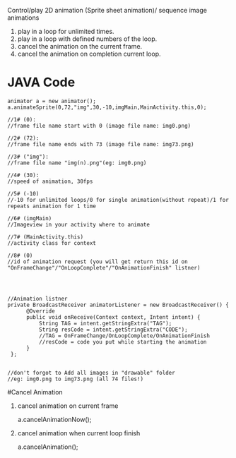 Control/play 2D animation (Sprite sheet animation)/ sequence image animations
1) play in a loop for unlimited times.
2) play in a loop with defined numbers of the loop.
3) cancel the animation on the current frame.
4) cancel the animation on completion current loop.

# JAVA Code
    animator a = new animator();
    a.animateSprite(0,72,"img",30,-10,imgMain,MainActivity.this,0);
    
    //1# (0): 
    //frame file name start with 0 (image file name: img0.png)
    
    //2# (72):
    //frame file name ends with 73 (image file name: img73.png)
    
    //3# ("img"):
    //frame file name "img(n).png"(eg: img0.png)
    
    //4# (30):
    //speed of animation, 30fps
   
    //5# (-10)
    //-10 for unlimited loops/0 for single animation(without repeat)/1 for repeats animation for 1 time
    
    //6# (imgMain)
    //Imageview in your activity where to animate
    
    //7# (MainActivity.this)
    //activity class for context
    
    //8# (0)
    //id of animation request (you will get return this id on "OnFrameChange"/"OnLoopComplete"/"OnAnimationFinish" listner)
    



    //Animation listner
    private BroadcastReceiver animatorListener = new BroadcastReceiver() {
          @Override
          public void onReceive(Context context, Intent intent) {
              String TAG = intent.getStringExtra("TAG");
              String resCode = intent.getStringExtra("CODE");
              //TAG = OnFrameChange/OnLoopComplete/OnAnimationFinish
              //resCode = code you put while starting the animation
          }
     };


    //don't forgot to Add all images in "drawable" folder
    //eg: img0.png to img73.png (all 74 files!)


#Cancel Animation
1) cancel animation on current frame
  
    a.cancelAnimationNow();
  
2) cancel animation when current loop finish
  
    a.cancelAnimation();
  
